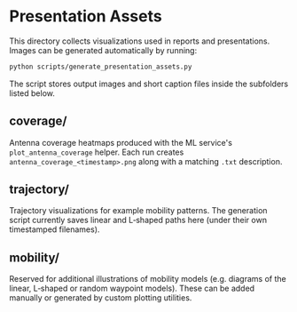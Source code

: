 # Presentation Assets

This directory collects visualizations used in reports and presentations.  Images can be generated automatically by running:

```bash
python scripts/generate_presentation_assets.py
```

The script stores output images and short caption files inside the subfolders listed below.

## coverage/
Antenna coverage heatmaps produced with the ML service's `plot_antenna_coverage` helper.  Each run creates `antenna_coverage_<timestamp>.png` along with a matching `.txt` description.

## trajectory/
Trajectory visualizations for example mobility patterns.  The generation script currently saves linear and L‑shaped paths here (under their own timestamped filenames).

## mobility/
Reserved for additional illustrations of mobility models (e.g. diagrams of the linear, L‑shaped or random waypoint models).  These can be added manually or generated by custom plotting utilities.
